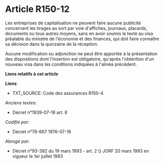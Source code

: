 # Article R150-12

Les entreprises de capitalisation ne peuvent faire aucune publicité concernant les tirages au sort par voie d'affiches,
journaux, placards, documents ou tous autres moyens, sans en avoir soumis le texte au visa préalable du ministre de
l'économie et des finances, qui doit faire connaître sa décision dans la quinzaine de la réception.

Aucune modification ou adjonction ne peut être apportée à la présentation des dispositions dont l'insertion est obligatoire,
qu'après l'obtention d'un nouveau visa dans les conditions indiquées à l'alinéa précédent.

**Liens relatifs à cet article**

**Liens**:

  - TXT_SOURCE: Code des assurances R150-4

_Anciens textes_:

  - Décret n°1939-07-18 art. 8

_Codifié par_:

  - Décret n°76-667 1976-07-16

_Abrogé par_:

  - Décret n°93-382 du 19 mars 1993 - art. 2 () JORF 20 mars 1993 en vigueur le 1er juillet 1993
